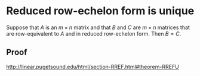 # Reduced row-echelon form is unique

Suppose that $A$ is an $m \times n$ matrix and that $B$ and $C$ are $m \times n$ matrices that are row-equivalent to $A$ and in reduced row-echelon form. Then $B = C$.

## Proof

http://linear.pugetsound.edu/html/section-RREF.html#theorem-RREFU

